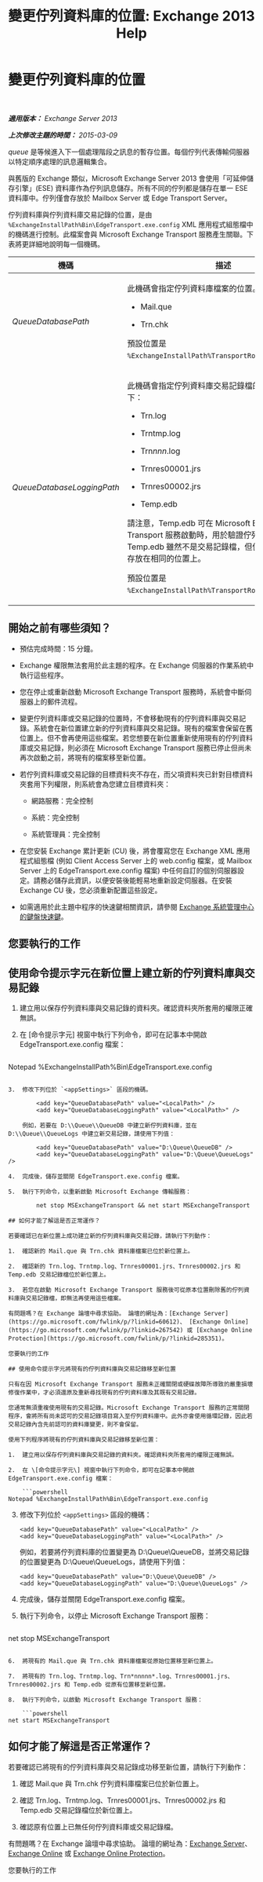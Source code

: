 ﻿---
title: '變更佇列資料庫的位置: Exchange 2013 Help'
TOCTitle: 變更佇列資料庫的位置
ms:assetid: f170cb0c-04a9-4fa7-b594-206e3a787e14
ms:mtpsurl: https://technet.microsoft.com/zh-tw/library/Bb125177(v=EXCHG.150)
ms:contentKeyID: 51409233
ms.date: 01/04/2018
mtps_version: v=EXCHG.150
ms.translationtype: HT
---

# 變更佇列資料庫的位置

 

_**適用版本：** Exchange Server 2013_

_**上次修改主題的時間：** 2015-03-09_

*queue* 是等候進入下一個處理階段之訊息的暫存位置。每個佇列代表傳輸伺服器以特定順序處理的訊息邏輯集合。

與舊版的 Exchange 類似，Microsoft Exchange Server 2013 會使用「可延伸儲存引擎」(ESE) 資料庫作為佇列訊息儲存。所有不同的佇列都是儲存在單一 ESE 資料庫中。佇列僅會存放於 Mailbox Server 或 Edge Transport Server。

佇列資料庫與佇列資料庫交易記錄的位置，是由 `%ExchangeInstallPath%Bin\EdgeTransport.exe.config` XML 應用程式組態檔中的機碼進行控制。此檔案會與 Microsoft Exchange Transport 服務產生關聯。下表將更詳細地說明每一個機碼。


<table>
<colgroup>
<col style="width: 50%" />
<col style="width: 50%" />
</colgroup>
<thead>
<tr class="header">
<th>機碼</th>
<th>描述</th>
</tr>
</thead>
<tbody>
<tr class="odd">
<td><p><em>QueueDatabasePath</em></p></td>
<td><p>此機碼會指定佇列資料庫檔案的位置。檔案如下：</p>
<ul>
<li><p>Mail.que</p></li>
<li><p>Trn.chk</p></li>
</ul>
<p>預設位置是 <code>%ExchangeInstallPath%TransportRoles\data\Queue</code>。</p></td>
</tr>
<tr class="even">
<td><p><em>QueueDatabaseLoggingPath</em></p></td>
<td><p>此機碼會指定佇列資料庫交易記錄檔的位置。檔案如下：</p>
<ul>
<li><p>Trn.log</p></li>
<li><p>Trntmp.log</p></li>
<li><p>Trn<em>nnn</em>.log</p></li>
<li><p>Trnres00001.jrs</p></li>
<li><p>Trnres00002.jrs</p></li>
<li><p>Temp.edb</p></li>
</ul>
<p>請注意，Temp.edb 可在 Microsoft Exchange Transport 服務啟動時，用於驗證佇列資料庫架構。Temp.edb 雖然不是交易記錄檔，但仍會與交易記錄檔存放在相同的位置上。</p>
<p>預設位置是 <code>%ExchangeInstallPath%TransportRoles\data\Queue</code>。</p></td>
</tr>
</tbody>
</table>


## 開始之前有哪些須知？

  - 預估完成時間：15 分鐘。

  - Exchange 權限無法套用於此主題的程序。在 Exchange 伺服器的作業系統中執行這些程序。

  - 您在停止或重新啟動 Microsoft Exchange Transport 服務時，系統會中斷伺服器上的郵件流程。

  - 變更佇列資料庫或交易記錄的位置時，不會移動現有的佇列資料庫與交易記錄。系統會在新位置建立新的佇列資料庫與交易記錄。現有的檔案會保留在舊位置上。但不會再使用這些檔案。若您想要在新位置重新使用現有的佇列資料庫或交易記錄，則必須在 Microsoft Exchange Transport 服務已停止但尚未再次啟動之前，將現有的檔案移至新位置。

  - 若佇列資料庫或交易記錄的目標資料夾不存在，而父項資料夾已針對目標資料夾套用下列權限，則系統會為您建立目標資料夾：
    
      - 網路服務：完全控制
    
      - 系統：完全控制
    
      - 系統管理員：完全控制

  - 在您安裝 Exchange 累計更新 (CU) 後，將會覆寫您在 Exchange XML 應用程式組態檔 (例如 Client Access Server 上的 web.config 檔案，或 Mailbox Server 上的 EdgeTransport.exe.config 檔案) 中任何自訂的個別伺服器設定。請務必儲存此資訊，以便安裝後能輕易地重新設定伺服器。在安裝 Exchange CU 後，您必須重新配置這些設定。

  - 如需適用於此主題中程序的快速鍵相關資訊，請參閱 [Exchange 系統管理中心的鍵盤快速鍵](keyboard-shortcuts-in-the-exchange-admin-center-exchange-online-protection-help.md)。

## 您要執行的工作

## 使用命令提示字元在新位置上建立新的佇列資料庫與交易記錄

1.  建立用以保存佇列資料庫與交易記錄的資料夾。確認資料夾所套用的權限正確無誤。

2.  在 \[命令提示字元\] 視窗中執行下列命令，即可在記事本中開啟 EdgeTransport.exe.config 檔案：
    
    ```powershell
Notepad %ExchangeInstallPath%Bin\EdgeTransport.exe.config
```

3.  修改下列位於 `<appSettings>` 區段的機碼。
    
        <add key="QueueDatabasePath" value="<LocalPath>" />
        <add key="QueueDatabaseLoggingPath" value="<LocalPath>" />
    
    例如，若要在 D:\\Queue\\QueueDB 中建立新佇列資料庫，並在 D:\\Queue\\QueueLogs 中建立新交易記錄，請使用下列值：
    
        <add key="QueueDatabasePath" value="D:\Queue\QueueDB" />
        <add key="QueueDatabaseLoggingPath" value="D:\Queue\QueueLogs" />

4.  完成後，儲存並關閉 EdgeTransport.exe.config 檔案。

5.  執行下列命令，以重新啟動 Microsoft Exchange 傳輸服務：
    
        net stop MSExchangeTransport && net start MSExchangeTransport

## 如何才能了解這是否正常運作？

若要確認已在新位置上成功建立新的佇列資料庫與交易記錄，請執行下列動作：

1.  確認新的 Mail.que 與 Trn.chk 資料庫檔案已位於新位置上。

2.  確認新的 Trn.log、Trntmp.log、Trnres00001.jrs、Trnres00002.jrs 和 Temp.edb 交易記錄檔位於新位置上。

3.  若您在啟動 Microsoft Exchange Transport 服務後可從原本位置刪除舊的佇列資料庫與交易記錄檔，即無法再使用這些檔案。

有問題嗎？在 Exchange 論壇中尋求協助。 論壇的網址為：[Exchange Server](https://go.microsoft.com/fwlink/p/?linkid=60612)、 [Exchange Online](https://go.microsoft.com/fwlink/p/?linkid=267542) 或 [Exchange Online Protection](https://go.microsoft.com/fwlink/p/?linkid=285351)。

您要執行的工作

## 使用命令提示字元將現有的佇列資料庫與交易記錄移至新位置

只有在因 Microsoft Exchange Transport 服務未正確關閉或硬碟故障所導致的嚴重損壞修復作業中，才必須還原及重新尋找現有的佇列資料庫及其既有交易記錄。

您通常無須重複使用現有的交易記錄。Microsoft Exchange Transport 服務的正常關閉程序，會將所有尚未認可的交易記錄項目寫入至佇列資料庫中。此外亦會使用循環記錄，因此若交易記錄內含先前認可的資料庫變更，則不會保留。

使用下列程序將現有的佇列資料庫與交易記錄移至新位置：

1.  建立用以保存佇列資料庫與交易記錄的資料夾。確認資料夾所套用的權限正確無誤。

2.  在 \[命令提示字元\] 視窗中執行下列命令，即可在記事本中開啟 EdgeTransport.exe.config 檔案：
    
    ```powershell
Notepad %ExchangeInstallPath%Bin\EdgeTransport.exe.config
```

3.  修改下列位於 `<appSettings>` 區段的機碼：
    
        <add key="QueueDatabasePath" value="<LocalPath>" />
        <add key="QueueDatabaseLoggingPath" value="<LocalPath>" />
    
    例如，若要將佇列資料庫的位置變更為 D:\\Queue\\QueueDB，並將交易記錄的位置變更為 D:\\Queue\\QueueLogs，請使用下列值：
    
        <add key="QueueDatabasePath" value="D:\Queue\QueueDB" />
        <add key="QueueDatabaseLoggingPath" value="D:\Queue\QueueLogs" />

4.  完成後，儲存並關閉 EdgeTransport.exe.config 檔案。

5.  執行下列命令，以停止 Microsoft Exchange Transport 服務：
    
    ```powershell
net stop MSExchangeTransport
```

6.  將現有的 Mail.que 與 Trn.chk 資料庫檔案從原始位置移至新位置上。

7.  將現有的 Trn.log、Trntmp.log、Trn*nnnnn*.log、Trnres00001.jrs、Trnres00002.jrs 和 Temp.edb 從原有位置移至新位置。

8.  執行下列命令，以啟動 Microsoft Exchange Transport 服務：
    
    ```powershell
net start MSExchangeTransport
```

## 如何才能了解這是否正常運作？

若要確認已將現有的佇列資料庫與交易記錄成功移至新位置，請執行下列動作：

1.  確認 Mail.que 與 Trn.chk 佇列資料庫檔案已位於新位置上。

2.  確認 Trn.log、Trntmp.log、Trnres00001.jrs、Trnres00002.jrs 和 Temp.edb 交易記錄檔位於新位置上。

3.  確認原有位置上已無任何佇列資料庫或交易記錄檔。

有問題嗎？在 Exchange 論壇中尋求協助。 論壇的網址為：[Exchange Server](https://go.microsoft.com/fwlink/p/?linkid=60612)、 [Exchange Online](https://go.microsoft.com/fwlink/p/?linkid=267542) 或 [Exchange Online Protection](https://go.microsoft.com/fwlink/p/?linkid=285351)。

您要執行的工作


